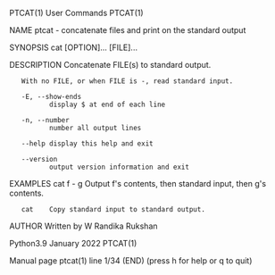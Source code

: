PTCAT(1)                                       User Commands                                      PTCAT(1)    

NAME
       ptcat - concatenate files and print on the standard output

SYNOPSIS
       cat [OPTION]... [FILE]...

DESCRIPTION
       Concatenate FILE(s) to standard output.

       With no FILE, or when FILE is -, read standard input.

       -E, --show-ends
              display $ at end of each line

       -n, --number
              number all output lines

       --help display this help and exit

       --version
              output version information and exit

EXAMPLES
       cat f - g
              Output f's contents, then standard input, then g's contents.

       cat    Copy standard input to standard output.

AUTHOR
       Written by W Randika Rukshan

Python3.9                                      January 2022                                       PTCAT(1)

 Manual page ptcat(1) line 1/34 (END) (press h for help or q to quit)
